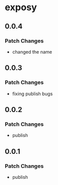 # exposy

## 0.0.4

### Patch Changes

- changed the name

## 0.0.3

### Patch Changes

- fixing publish bugs

## 0.0.2

### Patch Changes

- publish

## 0.0.1

### Patch Changes

- publish

